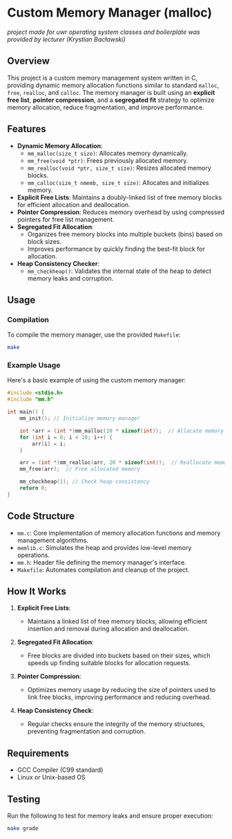 # Custom Memory Manager (malloc)
*project made for uwr operating system classes and boilerplate was provided by lecturer (Krystian Bacławski)*
## Overview

This project is a custom memory management system written in C, providing dynamic memory allocation functions similar to standard `malloc`, `free`, `realloc`, and `calloc`. The memory manager is built using an **explicit free list**, **pointer compression**, and a **segregated fit** strategy to optimize memory allocation, reduce fragmentation, and improve performance.

## Features

- **Dynamic Memory Allocation**:
  - `mm_malloc(size_t size)`: Allocates memory dynamically.
  - `mm_free(void *ptr)`: Frees previously allocated memory.
  - `mm_realloc(void *ptr, size_t size)`: Resizes allocated memory blocks.
  - `mm_calloc(size_t nmemb, size_t size)`: Allocates and initializes memory.
- **Explicit Free Lists**: Maintains a doubly-linked list of free memory blocks for efficient allocation and deallocation.
- **Pointer Compression**: Reduces memory overhead by using compressed pointers for free list management.
- **Segregated Fit Allocation**:
  - Organizes free memory blocks into multiple buckets (bins) based on block sizes.
  - Improves performance by quickly finding the best-fit block for allocation.
- **Heap Consistency Checker**:
  - `mm_checkheap()`: Validates the internal state of the heap to detect memory leaks and corruption.
  
## Usage

### Compilation

To compile the memory manager, use the provided `Makefile`:

```bash
make
```

### Example Usage

Here's a basic example of using the custom memory manager:

```c
#include <stdio.h>
#include "mm.h"

int main() {
    mm_init(); // Initialize memory manager

    int *arr = (int *)mm_malloc(10 * sizeof(int));  // Allocate memory
    for (int i = 0; i < 10; i++) {
        arr[i] = i;
    }

    arr = (int *)mm_realloc(arr, 20 * sizeof(int));  // Reallocate memory
    mm_free(arr);  // Free allocated memory

    mm_checkheap(1); // Check heap consistency
    return 0;
}
```

## Code Structure

- `mm.c`: Core implementation of memory allocation functions and memory management algorithms.
- `memlib.c`: Simulates the heap and provides low-level memory operations.
- `mm.h`: Header file defining the memory manager's interface.
- `Makefile`: Automates compilation and cleanup of the project.

## How It Works

1. **Explicit Free Lists**: 
   - Maintains a linked list of free memory blocks, allowing efficient insertion and removal during allocation and deallocation.
   
2. **Segregated Fit Allocation**:
   - Free blocks are divided into buckets based on their sizes, which speeds up finding suitable blocks for allocation requests.
   
3. **Pointer Compression**:
   - Optimizes memory usage by reducing the size of pointers used to link free blocks, improving performance and reducing overhead.

4. **Heap Consistency Check**:
   - Regular checks ensure the integrity of the memory structures, preventing fragmentation and corruption.

## Requirements

- GCC Compiler (C99 standard)
- Linux or Unix-based OS

## Testing

Run the following to test for memory leaks and ensure proper execution:

```bash
make grade
```
